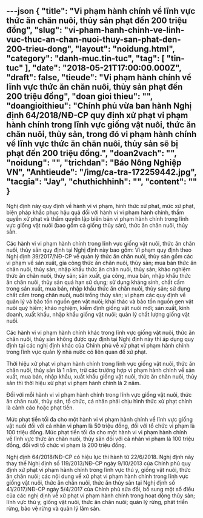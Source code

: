---json
{
    "title": "Vi phạm hành chính về lĩnh vực thức ăn chăn nuôi, thủy sản phạt đến 200 triệu đồng",
    "slug": "vi-pham-hanh-chinh-ve-linh-vuc-thuc-an-chan-nuoi-thuy-san-phat-den-200-trieu-dong",
    "layout": "noidung.html",
    "category": "danh-muc.tin-tuc",
    "tag": [
        "tin-tuc"
    ],
    "date": "2018-05-21T17:00:00.000Z",
    "draft": false,
    "tieude": "Vi phạm hành chính về lĩnh vực thức ăn chăn nuôi, thủy sản phạt đến 200 triệu đồng",
    "doan gioi thieu": "",
    "doangioithieu": "Chính phủ vừa ban hành Nghị định 64/2018/NĐ-CP quy định xử phạt vi phạm hành chính trong lĩnh vực giống vật nuôi, thức ăn chăn nuôi, thủy sản, trong đó vi phạm hành chính về lĩnh vực thức ăn chăn nuôi, thủy sản sẽ bị phạt đến 200 triệu đồng.",
    "doan2vach": "",
    "noidung": "",
    "trichdan": "Báo Nông Nghiệp VN",
    "Anhtieude": "/img/ca-tra-172259442.jpg",
    "tacgia": "Jay",
    "chuthichhinh": "",
    "__content__": ""
}
---
<p><span style="font-size:14px">Nghị định n&agrave;y quy định về h&agrave;nh vi vi phạm, h&igrave;nh thức xử phạt, mức xử phạt, biện ph&aacute;p khắc phục hậu quả đối với h&agrave;nh vi vi phạm h&agrave;nh ch&iacute;nh, thẩm quyền xử phạt v&agrave; thẩm quyền lập bi&ecirc;n bản vi phạm h&agrave;nh ch&iacute;nh trong lĩnh vực giống vật nu&ocirc;i (bao gồm cả giống thủy sản), thức ăn chăn nu&ocirc;i, thủy sản.</span></p>

<p><span style="font-size:14px">C&aacute;c h&agrave;nh vi vi phạm h&agrave;nh ch&iacute;nh trong lĩnh vực giống vật nu&ocirc;i, thức ăn chăn nu&ocirc;i, thủy sản quy định tại Nghị định n&agrave;y bao gồm: Vi phạm quy định theo Nghị định 39/2017/NĐ-CP về quản l&yacute; thức ăn chăn nu&ocirc;i, thủy sản gồm c&aacute;c vi phạm về sản xuất, gia c&ocirc;ng thức ăn chăn nu&ocirc;i, thủy sản; mua b&aacute;n thức ăn chăn nu&ocirc;i, thủy sản; nhập khẩu thức ăn chăn nu&ocirc;i, thủy sản; khảo nghiệm thức ăn chăn nu&ocirc;i, thủy sản; sản xuất, gia c&ocirc;ng, mua b&aacute;n, nhập khẩu thức ăn chăn nu&ocirc;i, thủy sản qu&aacute; hạn sử dụng; sử dụng kh&aacute;ng sinh, chất cấm trong sản xuất, mua b&aacute;n, nhập khẩu thức ăn chăn nu&ocirc;i, thủy sản; sử dụng chất cấm trong chăn nu&ocirc;i, nu&ocirc;i trồng thủy sản; vi phạm c&aacute;c quy định về quản l&yacute; v&agrave; bảo tồn nguồn gen vật nu&ocirc;i; khai th&aacute;c v&agrave; bảo tồn nguồn gen vật nu&ocirc;i qu&yacute; hiếm; khảo nghiệm, kiểm định giống vật nu&ocirc;i mới; sản xuất, kinh doanh, xuất khẩu, nhập khẩu giống vật nu&ocirc;i; quản l&yacute; chất lượng giống vật nu&ocirc;i.</span></p>

<p><span style="font-size:14px">C&aacute;c h&agrave;nh vi vi phạm h&agrave;nh ch&iacute;nh kh&aacute;c trong lĩnh vực giống vật nu&ocirc;i, thức ăn chăn nu&ocirc;i, thủy sản kh&ocirc;ng được quy định tại Nghị định n&agrave;y th&igrave; &aacute;p dụng quy định tại c&aacute;c nghị định kh&aacute;c của Ch&iacute;nh phủ về xử phạt vi phạm h&agrave;nh ch&iacute;nh trong lĩnh vực quản l&yacute; nh&agrave; nước c&oacute; li&ecirc;n quan để xử phạt.</span></p>

<p><span style="font-size:14px">Thời hiệu xử phạt vi phạm h&agrave;nh ch&iacute;nh trong lĩnh vực giống vật nu&ocirc;i, thức ăn chăn nu&ocirc;i, thủy sản l&agrave; 1 năm, trừ c&aacute;c trường hợp vi phạm h&agrave;nh ch&iacute;nh về sản xuất, mua b&aacute;n, nhập khẩu, xuất khẩu giống vật nu&ocirc;i, thức ăn chăn nu&ocirc;i, thủy sản th&igrave; thời hiệu xử phạt vi phạm h&agrave;nh ch&iacute;nh l&agrave; 2 năm.</span></p>

<p><span style="font-size:14px">Đối với mỗi h&agrave;nh vi vi phạm h&agrave;nh ch&iacute;nh trong lĩnh vực giống vật nu&ocirc;i, thức ăn chăn nu&ocirc;i, thủy sản, tổ chức, c&aacute; nh&acirc;n phải chịu h&igrave;nh thức xử phạt ch&iacute;nh l&agrave; cảnh c&aacute;o hoặc phạt tiền.</span></p>

<p><span style="font-size:14px">Mức phạt tiền tối đa cho một h&agrave;nh vi vi phạm h&agrave;nh ch&iacute;nh về&nbsp;lĩnh vực giống vật nu&ocirc;i đối với c&aacute; nh&acirc;n vi phạm l&agrave; 50 triệu đồng, đối với tổ chức vi phạm l&agrave; 100 triệu đồng. Mức phạt tiền tối đa cho một h&agrave;nh vi vi phạm h&agrave;nh ch&iacute;nh về&nbsp;lĩnh vực thức ăn chăn nu&ocirc;i, thủy sản đối với c&aacute; nh&acirc;n vi phạm l&agrave; 100 triệu đồng, đối với tổ chức vi phạm l&agrave; 200 triệu đồng.</span></p>

<p><span style="font-size:14px">Nghị định 64/2018/NĐ-CP c&oacute; hiệu lực thi h&agrave;nh từ 22/6/2018. Nghị định n&agrave;y thay thế Nghị định số 119/2013/NĐ-CP ng&agrave;y 9/10/2013 của Ch&iacute;nh phủ quy định xử phạt vi phạm h&agrave;nh ch&iacute;nh trong lĩnh vực th&uacute; y, giống vật nu&ocirc;i, thức ăn chăn nu&ocirc;i; c&aacute;c nội dung về xử phạt vi phạm h&agrave;nh ch&iacute;nh trong lĩnh vực giống vật nu&ocirc;i, thức ăn chăn nu&ocirc;i, thức ăn thủy sản tại Nghị định số 41/2017/NĐ-CP ng&agrave;y 5/4/2017 của Ch&iacute;nh phủ sửa đổi, bổ sung một số điều của c&aacute;c nghị định về xử phạt vi phạm h&agrave;nh ch&iacute;nh trong hoạt động thủy sản; lĩnh vực th&uacute; y, giống vật nu&ocirc;i, thức ăn chăn nu&ocirc;i; quản l&yacute; rừng, ph&aacute;t triển rừng, bảo vệ rừng v&agrave; quản l&yacute; l&acirc;m sản.</span></p>
